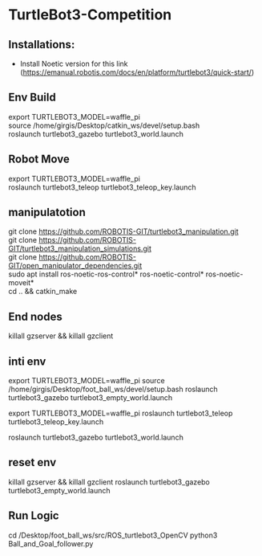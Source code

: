 # TurtleBot3-Competition

## Installations:

- Install Noetic version for this link
(https://emanual.robotis.com/docs/en/platform/turtlebot3/quick-start/)


## Env Build

export TURTLEBOT3_MODEL=waffle_pi <br>
source /home/girgis/Desktop/catkin_ws/devel/setup.bash <br>
roslaunch turtlebot3_gazebo turtlebot3_world.launch <br>

## Robot Move

export TURTLEBOT3_MODEL=waffle_pi <br>
roslaunch turtlebot3_teleop turtlebot3_teleop_key.launch <br>


## manipulatotion

git clone https://github.com/ROBOTIS-GIT/turtlebot3_manipulation.git <br> 
git clone https://github.com/ROBOTIS-GIT/turtlebot3_manipulation_simulations.git <br> 
git clone https://github.com/ROBOTIS-GIT/open_manipulator_dependencies.git <br>
sudo apt install ros-noetic-ros-control* ros-noetic-control* ros-noetic-moveit* <br>
cd .. && catkin_make <br>

## End nodes
killall gzserver && killall gzclient



## inti env
export TURTLEBOT3_MODEL=waffle_pi
source /home/girgis/Desktop/foot_ball_ws/devel/setup.bash
roslaunch turtlebot3_gazebo turtlebot3_empty_world.launch

export TURTLEBOT3_MODEL=waffle_pi
roslaunch turtlebot3_teleop turtlebot3_teleop_key.launch


roslaunch turtlebot3_gazebo turtlebot3_world.launch

## reset env
killall gzserver && killall gzclient
roslaunch turtlebot3_gazebo turtlebot3_empty_world.launch

## Run Logic
cd /Desktop/foot_ball_ws/src/ROS_turtlebot3_OpenCV
python3 Ball_and_Goal_follower.py


